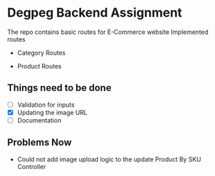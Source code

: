 # Degpeg Backend Assignment

The repo contains basic routes for E-Commerce website
Implemented routes

- Category Routes

- Product Routes

## Things need to be done

- [ ] Validation for inputs
- [x] Updating the image URL
- [ ] Documentation

## Problems Now

- Could not add image upload logic to the update Product By SKU Controller
